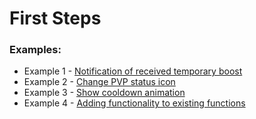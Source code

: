 # First Steps

### Examples:
- Example 1 - [Notification of received temporary boost](001)
- Example 2 - [Change PVP status icon](002)
- Example 3 - [Show cooldown animation](003)
- Example 4 - [Adding functionality to existing functions](004)
